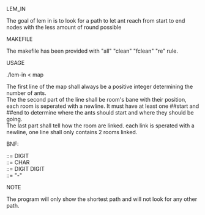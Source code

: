 LEM_IN

The goal of lem in is to look for a path to let ant reach from start to end nodes with the less amount of round possible

MAKEFILE

The makefile has been provided with "all" "clean" "fclean" "re" rule.

USAGE

./lem-in < map

The first line of the map shall always be a positive integer determining the number of ants.                                                      
The the second part of the line shall be room's bane with their position, each room is seperated with a newline. It must have at least one ##start and ##end to determine where the ants should start and where they should be going.                                                      
The last part shall tell how the room are linked. each link is sperated with a newline, one line shall only contains 2 rooms linked.

BNF:

<number of ants> ::= DIGIT                                                                                                                                        
<room name>      ::= CHAR                                                                                                                                       
<rooms>          ::= <room name> DIGIT DIGIT                                                                                                            
<node link>      ::= <room-name>"-"<room-name>                                                                                                            

NOTE

The program will only show the shortest path and will not look for any other path.
